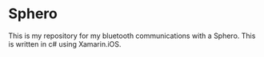 # Sphero

This is my repository for my bluetooth communications with a Sphero. This is written in c# using Xamarin.iOS.
